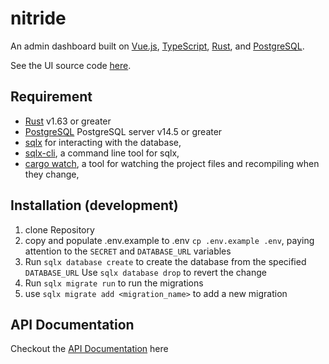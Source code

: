 # nitride
An admin dashboard built on  [Vue.js](https://vuejs.org/), [TypeScript](https://www.typescriptlang.org/), [Rust](https://www.rust-lang.org/), and [PostgreSQL](https://www.postgresql.org/).

See the UI source code [here](https://github.com/opeolluwa/nitride-ui).


## Requirement
- [Rust](https://www.rust-lang.org/tools/install) v1.63 or greater 
- [PostgreSQL](https://www.postgresql.org/download/) PostgreSQL server v14.5 or greater
- [sqlx](https://crates.io/crates/sqlx) for interacting with the database,
- [sqlx-cli](https://crates.io/crates/sqlx-cli), a command line tool for sqlx,
- [cargo watch](https://crates.io/crates/cargo-watch), a tool for watching the project files and recompiling when they change,

## Installation (development)

1. clone Repository
2. copy and populate .env.example to .env `cp .env.example .env`, paying attention to the `SECRET` and `DATABASE_URL` variables
3. Run `sqlx database create` to create the database from the specified `DATABASE_URL` Use `sqlx database drop` to revert the change
4. Run `sqlx migrate run` to run the migrations
5. use `sqlx migrate add <migration_name>` to add a new migration


## API Documentation 
Checkout the [API Documentation](https://documenter.getpostman.com/view/22658417/2s83zgv5nW) here
